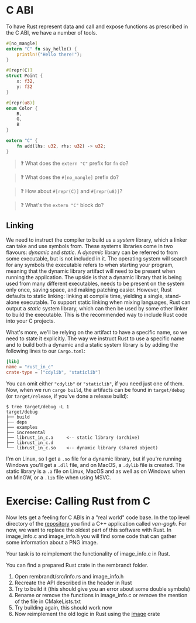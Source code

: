 # C ABI
To have Rust represent data and call and expose functions as prescribed in the C ABI, we have a number of tools.

```rust
#[no_mangle]
extern "C" fn say_hello() {
    println!("Hello there!");
}

#[repr(C)]
struct Point {
    x: f32,
    y: f32
}

#[repr(u8)]
enum Color {
    R,
    G,
    B
}

extern "C" {
    fn add(lhs: u32, rhs: u32) -> u32;
}
```

> ❓ What does the `extern "C"` prefix for `fn` do?

> ❓ What does the `#[no_mangle]` prefix do?

> ❓ How about `#[repr(C)]` and `#[repr(u8)]`?

> ❓ What's the `extern "C"` block do?


## Linking
We need to instruct the compiler to build us a _system_ library, which a linker can take and use symbols from. These systems libraries come in two flavours: _dynamic_ and _static_. A _dynamic_ library can be referred to from some executable, but is not included in it. The operating system will search for any symbols the executable refers to when starting your program, meaning that the dynamic library artifact will need to be present when running the application. The upside is that a dynamic library that is being used from many different executables, needs to be present on the system only once, saving space, and making patching easier. However, Rust defaults to static linking: linking at compile time, yielding a single, stand-alone executable. To support static linking when mixing languages, Rust can output a _static_ system library, which can then be used by some other linker to build the executable. This is the recommended way to include Rust code into your C projects.

What's more, we'll be relying on the artifact to have a specific name, so we need to state it explicitly. The way we instruct Rust to use a specific name and to build both a dynamic and a static system library is by adding the following lines to our `Cargo.toml`:

```toml
[lib]
name = "rust_in_c"
crate-type = ["cdylib", "staticlib"]
```

You can omit either `"cdylib"` or `"staticlib"`, if you need just one of them. Now, when we run `cargo build`, the artifacts can be found in `target/debug` (or `target/release`, if you've done a release build):

```shell
$ tree target/debug -L 1
target/debug
├── build
├── deps
├── examples
├── incremental
├── librust_in_c.a     <-- static library (archive)
├── librust_in_c.d
└── librust_in_c.so    <-- dynamic library (shared object)
```

I'm on Linux, so I get a `.so` file for a dynamic library, but if you're running Windows you'll get a `.dll` file, and on MacOS, a `.dylib` file is created. The static library is a `.a` file on Linux, MacOS and as well as on Windows when on MinGW, or a `.lib` file when using MSVC.

# Exercise: Calling Rust from C

Now lets get a feeling for C ABIs in a "real world" code base. In the top level directory of the 
[repository](https://github.com/hdoordt/van-gogh) you find a C++ application called *van-gogh*. For now, we want to
replace the oldest part of this software with Rust. In image_info.c and image_info.h you will find some code that can
gather some information about a PNG image.

Your task is to reimplement the functionality of image_info.c in Rust.

You can find a prepared Rust crate in the rembrandt folder. 

1. Open rembrandt/src/info.rs and image_info.h
2. Recreate the API described in the header in Rust
3. Try to build it (this should give you an error about some double symbols)
4. Rename or remove the functions in image_info.c or remove the mention of the file in CMakeLists.txt
5. Try building again, this should work now
6. Now reimplement the old logic in Rust using the [image](https://docs.rs/image/latest/image/) crate

<!--
- Exercises read image info
    - Use image crate to load a QImage using the C ABI
    - Instruct to use utf8 conversion for Cstr to Path
- Round up:
    - Who did the most checks?
    - Did you check nullability
    - Did you check encoding
    - ...
    - 
-->